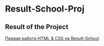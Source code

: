 # Result-School-Proj

## Result of the Project


[Первая работа HTML & CSS на Result-School](file:///D:/Коды/Говердовский/ResultSch.html?)
